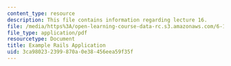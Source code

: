 ```yaml
---
content_type: resource
description: This file contains information regarding lecture 16.
file: /media/https%3A/open-learning-course-data-rc.s3.amazonaws.com/6-170-software-studio-spring-2013/3ca980232399870a0e38456eea59f35f_MIT6_170S13_16-ex-rails-app.pdf
file_type: application/pdf
resourcetype: Document
title: Example Rails Application
uid: 3ca98023-2399-870a-0e38-456eea59f35f
---
```

